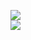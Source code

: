 [![](https://img.shields.io/badge/Made%20With-Github%20Spray-lightgrey.svg?style=for-the-badge&logo=github)](https://github.com/Annihil/github-spray#2025)  
[![](https://i.imgur.com/2DrTn0Z.gif)](https://github.com/Annihil/github-spray)